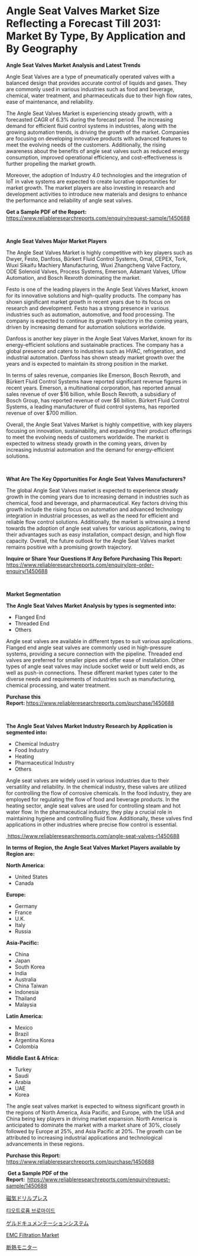 <p><h1>Angle Seat Valves Market Size Reflecting a Forecast Till 2031: Market By Type, By Application and By Geography</h1></p><p><strong>Angle Seat Valves Market Analysis and Latest Trends</strong></p>
<p><p>Angle Seat Valves are a type of pneumatically operated valves with a balanced design that provides accurate control of liquids and gases. They are commonly used in various industries such as food and beverage, chemical, water treatment, and pharmaceuticals due to their high flow rates, ease of maintenance, and reliability.</p><p>The Angle Seat Valves Market is experiencing steady growth, with a forecasted CAGR of 6.3% during the forecast period. The increasing demand for efficient fluid control systems in industries, along with the growing automation trends, is driving the growth of the market. Companies are focusing on developing innovative products with advanced features to meet the evolving needs of the customers. Additionally, the rising awareness about the benefits of angle seat valves such as reduced energy consumption, improved operational efficiency, and cost-effectiveness is further propelling the market growth.</p><p>Moreover, the adoption of Industry 4.0 technologies and the integration of IoT in valve systems are expected to create lucrative opportunities for market growth. The market players are also investing in research and development activities to introduce new materials and designs to enhance the performance and reliability of angle seat valves.</p></p>
<p><strong>Get a Sample PDF of the Report:&nbsp;</strong> <a href="https://www.reliableresearchreports.com/enquiry/request-sample/1450688">https://www.reliableresearchreports.com/enquiry/request-sample/1450688</a></p>
<p>&nbsp;</p>
<p><strong>Angle Seat Valves Major Market Players</strong></p>
<p><p>The Angle Seat Valves Market is highly competitive with key players such as Dwyer, Festo, Danfoss, Bürkert Fluid Control Systems, Omal, CEPEX, Tork, Wuxi Sikaifu Machiery Manufacturing, Wuxi Zhangcheng Valve Factory, ODE Solenoid Valves, Process Systems, Emerson, Adamant Valves, Uflow Automation, and Bosch Rexroth dominating the market.</p><p>Festo is one of the leading players in the Angle Seat Valves Market, known for its innovative solutions and high-quality products. The company has shown significant market growth in recent years due to its focus on research and development. Festo has a strong presence in various industries such as automation, automotive, and food processing. The company is expected to continue its growth trajectory in the coming years, driven by increasing demand for automation solutions worldwide.</p><p>Danfoss is another key player in the Angle Seat Valves Market, known for its energy-efficient solutions and sustainable practices. The company has a global presence and caters to industries such as HVAC, refrigeration, and industrial automation. Danfoss has shown steady market growth over the years and is expected to maintain its strong position in the market.</p><p>In terms of sales revenue, companies like Emerson, Bosch Rexroth, and Bürkert Fluid Control Systems have reported significant revenue figures in recent years. Emerson, a multinational corporation, has reported annual sales revenue of over $16 billion, while Bosch Rexroth, a subsidiary of Bosch Group, has reported revenue of over $6 billion. Bürkert Fluid Control Systems, a leading manufacturer of fluid control systems, has reported revenue of over $700 million.</p><p>Overall, the Angle Seat Valves Market is highly competitive, with key players focusing on innovation, sustainability, and expanding their product offerings to meet the evolving needs of customers worldwide. The market is expected to witness steady growth in the coming years, driven by increasing industrial automation and the demand for energy-efficient solutions.</p></p>
<p>&nbsp;</p>
<p><strong>What Are The Key Opportunities For Angle Seat Valves Manufacturers?</strong></p>
<p><p>The global Angle Seat Valves market is expected to experience steady growth in the coming years due to increasing demand in industries such as chemical, food and beverage, and pharmaceutical. Key factors driving this growth include the rising focus on automation and advanced technology integration in industrial processes, as well as the need for efficient and reliable flow control solutions. Additionally, the market is witnessing a trend towards the adoption of angle seat valves for various applications, owing to their advantages such as easy installation, compact design, and high flow capacity. Overall, the future outlook for the Angle Seat Valves market remains positive with a promising growth trajectory.</p></p>
<p><strong>Inquire or Share Your Questions If Any Before Purchasing This Report:</strong> <a href="https://www.reliableresearchreports.com/enquiry/pre-order-enquiry/1450688">https://www.reliableresearchreports.com/enquiry/pre-order-enquiry/1450688</a></p>
<p>&nbsp;</p>
<p><strong>Market Segmentation</strong></p>
<p><strong>The Angle Seat Valves Market Analysis by types is segmented into:</strong></p>
<p><ul><li>Flanged End</li><li>Threaded End</li><li>Others</li></ul></p>
<p><p>Angle seat valves are available in different types to suit various applications. Flanged end angle seat valves are commonly used in high-pressure systems, providing a secure connection with the pipeline. Threaded end valves are preferred for smaller pipes and offer ease of installation. Other types of angle seat valves may include socket weld or butt weld ends, as well as push-in connections. These different market types cater to the diverse needs and requirements of industries such as manufacturing, chemical processing, and water treatment.</p></p>
<p><strong>Purchase this Report:&nbsp;</strong><a href="https://www.reliableresearchreports.com/purchase/1450688">https://www.reliableresearchreports.com/purchase/1450688</a></p>
<p>&nbsp;</p>
<p><strong>The Angle Seat Valves Market Industry Research by Application is segmented into:</strong></p>
<p><ul><li>Chemical Industry</li><li>Food Industry</li><li>Heating</li><li>Pharmaceutical Industry</li><li>Others</li></ul></p>
<p><p>Angle seat valves are widely used in various industries due to their versatility and reliability. In the chemical industry, these valves are utilized for controlling the flow of corrosive chemicals. In the food industry, they are employed for regulating the flow of food and beverage products. In the heating sector, angle seat valves are used for controlling steam and hot water flow. In the pharmaceutical industry, they play a crucial role in maintaining hygiene and controlling fluid flow. Additionally, these valves find applications in other industries where precise flow control is essential.</p></p>
<p><a href="https://www.reliableresearchreports.com/angle-seat-valves-r1450688">&nbsp;https://www.reliableresearchreports.com/angle-seat-valves-r1450688</a></p>
<p><strong>In terms of Region, the Angle Seat Valves Market Players available by Region are:</strong></p>
<p>
    <p> <strong> North America: </strong>
        <ul>
            <li>United States</li>
            <li>Canada</li>
        </ul>
        </p> 
    <p> <strong> Europe: </strong>
        <ul>
            <li>Germany</li>
            <li>France</li>
            <li>U.K.</li>
            <li>Italy</li>
            <li>Russia</li>
        </ul>
        </p> 
    <p> <strong> Asia-Pacific: </strong>
        <ul>
            <li>China</li>
            <li>Japan</li>
            <li>South Korea</li>
            <li>India</li>
            <li>Australia</li>
            <li>China Taiwan</li>
            <li>Indonesia</li>
            <li>Thailand</li>
            <li>Malaysia</li>
        </ul>
        </p> 
    <p> <strong> Latin America: </strong>
        <ul>
            <li>Mexico</li>
            <li>Brazil</li>
            <li>Argentina Korea</li>
            <li>Colombia</li>
        </ul>
        </p> 
    <p> <strong> Middle East & Africa: </strong>
        <ul>
            <li>Turkey</li>
            <li>Saudi</li>
            <li>Arabia</li>
            <li>UAE</li>
            <li>Korea</li>
        </ul>
    </p>
    </p>
<p><p>The angle seat valves market is expected to witness significant growth in the regions of North America, Asia Pacific, and Europe, with the USA and China being key players in driving market expansion. North America is anticipated to dominate the market with a market share of 30%, closely followed by Europe at 25%, and Asia Pacific at 20%. The growth can be attributed to increasing industrial applications and technological advancements in these regions.</p></p>
<p><strong>Purchase this Report: </strong><a href="https://www.reliableresearchreports.com/purchase/1450688">https://www.reliableresearchreports.com/purchase/1450688</a></p>
<p>&nbsp;<strong>Get a Sample PDF of the Report:&nbsp;&nbsp;</strong><a href="https://www.reliableresearchreports.com/enquiry/request-sample/1450688">https://www.reliableresearchreports.com/enquiry/request-sample/1450688</a></p>
<p><strong></strong></p>
<p><p><a href="https://medium.com/@bobbieratke2023/%E7%A3%81%E6%B0%97%E3%83%89%E3%83%AA%E3%83%AB%E3%83%97%E3%83%AC%E3%82%B9%E5%B8%82%E5%A0%B4%E3%81%AE%E5%88%86%E6%9E%90-%E3%82%B0%E3%83%AD%E3%83%BC%E3%83%90%E3%83%AB%E7%94%A3%E6%A5%AD%E3%81%AE%E5%B1%95%E6%9C%9B%E3%81%A8%E4%BA%88%E6%B8%AC-2024%E5%B9%B4%E3%81%8B%E3%82%892031%E5%B9%B4%E3%81%BE%E3%81%A7-19a4fc3606e9">磁気ドリルプレス</a></p><p><a href="https://github.com/vskv4779xr1/Market-Research-Report-List-1/blob/main/213336032707.md">티오트로퓸 브로마이드</a></p><p><a href="https://medium.com/@bobbieratke2023/%E3%82%B2%E3%83%AB%E3%83%89%E3%82%AD%E3%83%A5%E3%83%A1%E3%83%B3%E3%83%86%E3%83%BC%E3%82%B7%E3%83%A7%E3%83%B3%E3%82%B7%E3%82%B9%E3%83%86%E3%83%A0%E5%B8%82%E5%A0%B4-%E5%B8%82%E5%A0%B4cagr-%E5%B8%82%E5%A0%B4%E3%83%88%E3%83%AC%E3%83%B3%E3%83%89-%E3%81%8A%E3%82%88%E3%81%B3%E6%88%90%E9%95%B7%E6%88%A6%E7%95%A5%E3%81%AB%E9%96%A2%E3%81%99%E3%82%8B%E6%B4%9E%E5%AF%9F-8ef97a90c1e6">ゲルドキュメンテーションシステム</a></p><p><a href="https://issuu.com/reportprime-2/docs/emc-filtration-market-size-2030.pptx">EMC Filtration Market</a></p><p><a href="https://github.com/EmoryYundt1935/Market-Research-Report-List-1/blob/main/879542635708.md">断熱モニター</a></p></p>
